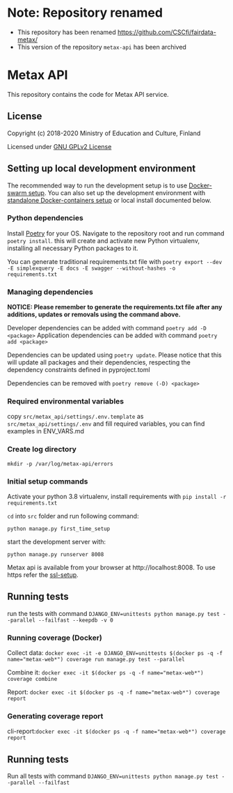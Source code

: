# Note: Repository renamed

- This repository has been renamed https://github.com/CSCfi/fairdata-metax/
- This version of the repository `metax-api` has been archived

# Metax API

This repository contains the code for Metax API service.

## License

Copyright (c) 2018-2020 Ministry of Education and Culture, Finland

Licensed under [GNU GPLv2 License](LICENSE)


## Setting up local development environment

The recommended way to run the development setup is to use [Docker-swarm setup](/docs/docker-stack.md). You can also set up the development environment with
[standalone Docker-containers setup](/docs/single-docker-images.md) or local install documented below.

### Python dependencies

Install [Poetry](https://python-poetry.org/docs/) for your OS. Navigate to the repository root and run command `poetry install`. this will create and activate new Python virtualenv, installing all necessary Python packages to it.


You can generate traditional requirements.txt file with `poetry export --dev -E simplexquery -E docs -E swagger --without-hashes -o requirements.txt`

### Managing dependencies

__NOTICE: Please remember to generate the requirements.txt file after any additions, updates or removals using the command above.__

Developer dependencies can be added with command `poetry add -D <package>`
Application dependencies can be added with command `poetry add <package>`

Dependencies can be updated using `poetry update`. Please notice that this will update all packages and their dependencies, respecting the dependency constraints defined in pyproject.toml 

Dependencies can be removed with `poetry remove (-D) <package>`

### Required environmental variables

copy `src/metax_api/settings/.env.template` as `src/metax_api/settings/.env` and fill required variables, you can find examples in ENV_VARS.md

### Create log directory 

`mkdir -p /var/log/metax-api/errors`

### Initial setup commands

Activate your python 3.8 virtualenv, install requirements with `pip install -r requirements.txt`

`cd` into `src` folder and run following command:

`python manage.py first_time_setup`

start the development server with:

`python manage.py runserver 8008`

Metax api is available from your browser at http://localhost:8008. To use https refer the [ssl-setup](/docs/local-ssl-setup.md).
## Running tests

run the tests with command `DJANGO_ENV=unittests python manage.py test --parallel --failfast --keepdb -v 0`

### Running coverage (Docker)

Collect data: `docker exec -it -e DJANGO_ENV=unittests $(docker ps -q -f name="metax-web*") coverage run manage.py test --parallel`

Combine it: `docker exec -it $(docker ps -q -f name="metax-web*") coverage combine`

Report: `docker exec -it $(docker ps -q -f name="metax-web*") coverage report`

### Generating coverage report

cli-report:`docker exec -it $(docker ps -q -f name="metax-web*") coverage report`

## Running tests

Run all tests with command `DJANGO_ENV=unittests python manage.py test --parallel --failfast`
